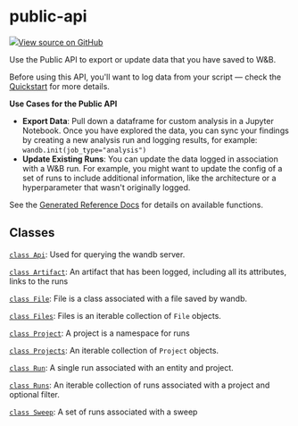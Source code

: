 # public-api

<!-- Insert buttons and diff -->


[![](https://www.tensorflow.org/images/GitHub-Mark-32px.png)View source on GitHub](https://www.github.com/wandb/client/tree/7bbc4a4eac8eeb2bf37a62ce519e0de61c67eadf/wandb/__init__.py)




Use the Public API to export or update data that you have saved to W&B.

Before using this API, you'll want to log data from your script — check the [Quickstart](../quickstart.md) for more details.

**Use Cases for the Public API**

* **Export Data**: Pull down a dataframe for custom analysis in a Jupyter Notebook. Once you have explored the data, you can sync your findings by creating a new analysis run and logging results, for example: `wandb.init(job_type="analysis")`
* **Update Existing Runs**: You can update the data logged in association with a W&B run. For example, you might want to update the config of a set of runs to include additional information, like the architecture or a hyperparameter that wasn't originally logged.

See the [Generated Reference Docs](../ref/public-api/) for details on available functions.

## Classes

[`class Api`](./api.md): Used for querying the wandb server.

[`class Artifact`](./artifact.md): An artifact that has been logged, including all its attributes, links to the runs

[`class File`](./file.md): File is a class associated with a file saved by wandb.

[`class Files`](./files.md): Files is an iterable collection of <code>File</code> objects.

[`class Project`](./project.md): A project is a namespace for runs

[`class Projects`](./projects.md): An iterable collection of <code>Project</code> objects.

[`class Run`](./run.md): A single run associated with an entity and project.

[`class Runs`](./runs.md): An iterable collection of runs associated with a project and optional filter.

[`class Sweep`](./sweep.md): A set of runs associated with a sweep

